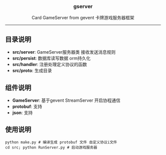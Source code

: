 <h3 align="center">gserver</h3>


<p align="center">
    Card GameServer from gevent
    卡牌游戏服务器框架 
</p>

---

## 目录说明

- **src/server**: GameServer服务器类 接收发送消息规则
- **src/persist**: 数据库读写数据 orm持久化
- **src/handler**: 注册处理定义协议的函数
- **src/proto**: 生成目录

## 组件说明

- **GameServer**: 基于gevent StreamServer 开启协程通信
- **protobuf**: 支持
- **json**: 支持

## 使用说明

```commandline
python make.py # 编译生成 protobuf 文件 自定义协议i文件
cd src; python RunServer.py # 启动游戏服务器 
```
